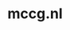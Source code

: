 ---
layout: post
title:  "mccg.nl"
internal_url:  "/dutchgov/mccg.nl.html"
subdomains_count: 4
all_subdomains_count: 4
urls_count: 4
ssl_rank: 0
http_rank: 70
url_link: /data/mccg.nl/urls.txt
all_subdomains_link: /data/mccg.nl/all_subdomains.txt
subdomains_link: /data/mccg.nl/subdomains.txt
categories: dutchgov
---